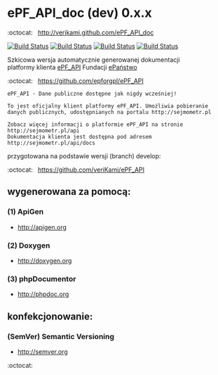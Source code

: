 ePF_API_doc (dev) 0.x.x
=======================

:octocat: &nbsp; http://verikami.github.com/ePF_API_doc

[![Build Status](https://travis-ci.org/veriKami/ePF_API_doc.png)](https://travis-ci.org/veriKami/ePF_API_doc)
[![Build Status](https://travis-ci.org/veriKami/ePF_API_doc.png?branch=gh-pages)](https://travis-ci.org/veriKami/ePF_API_doc)
[![Build Status](https://travis-ci.org/veriKami/ePF_API_doc.png?branch=master)](https://travis-ci.org/veriKami/ePF_API_doc)
[![Build Status](https://travis-ci.org/veriKami/ePF_API_doc.png?branch=master,gh-pages)](https://travis-ci.org/veriKami/ePF_API_doc)

Szkicowa wersja automatycznie generowanej dokumentacji  
platformy klienta [ePF_API](https://github.com/epforgpl/ePF_API) Fundacji [ePaństwo](http://epf.org.pl/)

:octocat: &nbsp; https://github.com/epforgpl/ePF_API

```
ePF_API - Dane publiczne dostępne jak nigdy wcześniej!

To jest oficjalny klient platformy ePF_API. Umożliwia pobieranie 
danych publicznych, udostępnianych na portalu http://sejmometr.pl

Zobacz więcej informacji o platformie ePF_API na stronie http://sejmometr.pl/api
Dokumentacja klienta jest dostępna pod adresem http://sejmometr.pl/api/docs
```

przygotowana na podstawie wersji (branch) develop:

:octocat: &nbsp; https://github.com/veriKami/ePF_API

wygenerowana za pomocą:
-----------------------

### (1) ApiGen

* http://apigen.org

### (2) Doxygen

* http://doxygen.org

### (3) phpDocumentor

* http://phpdoc.org

konfekcjonowanie:
-----------------

### (SemVer) Semantic Versioning

* http://semver.org

:octocat:
